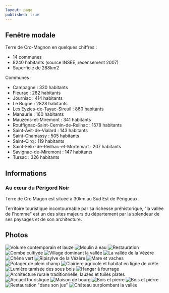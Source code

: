 ```yaml
---
layout: page
published: true
---
```


## Fenêtre modale
Terre de Cro-Magnon en quelques chiffres :
- 14 communes
- 8240 habitants (source INSEE, recensement 2007)
- Superficie de 288km2

Communes :
- Campagne : 330 habitants
- Fleurac : 282 habitants
- Journiac : 414 habitants
- Le Bugue : 2828 habitants
- Les Eyzies-de-Tayac-Sireuil : 860 habitants
- Manaurie : 160 habitants
- Mauzens-et-Miremont : 341 habitants
- Rouffignac-Saint-Cernin-de-Reilhac : 1578 habitants
- Saint-Avit-de-Vialard : 143 habitants
- Saint-Chamassy : 505 habitants
- Saint-Cirq : 119 habitants
- Saint-Félix-de-Reilhac-et-Mortemart : 207 habitants
- Savignac-de-Miremont : 147 habitants
- Tursac : 326 habitants

## Informations
### Au cœur du Périgord Noir
Terre de Cro Magon est située à 30km au Sud Est de Périgueux.

Territoire touristique incontournable par sa richesse préhistorique, "la vallée de l'homme" est un  des sites majeurs du département par la splendeur de ses paysages et de son architecture.

## Photos
![Volume contemporain et lauze](data/images/9/portrait/CROMAGNON_CHEM2.jpg)
![Moulin à eau](data/images/9/portrait/CROMAGNON_CHEM3.jpg)
![Restauration](data/images/9/portrait/CROMAGNON_CHEM4.jpg)
![Combe cultivée](data/images/9/portrait/CROMAGNON_CHEM5.jpg)
![Village dominant la vallée](data/images/9/portrait/CROMAGNON_CHEM8.jpg)
![La vallée de la Vézère](data/images/9/portrait/CRO_MAGNON_croquis.jpg)
![Chêne vert](data/images/9/portrait/CRO_MAGNON_D5_R09.jpg)
![Ripisylve de la Vézère](data/images/9/portrait/CRO_MAGNON_P2_01.jpg)
![Mare et vaches](data/images/9/portrait/CRO_MAGNON_P2_05.jpg)
![Potager de plein champ](data/images/9/portrait/CRO_MAGNON_P2_06.jpg)
![Clairière agricole et habitat en ligne de crête](data/images/9/portrait/CRO_MAGNON_P3_01.jpg)
![Lumière tamisée des sous bois](data/images/9/portrait/CRO_MAGNON_P3_06.jpg)
![Hangar à fourrage](data/images/9/portrait/CRO_MAGNON_P4_06.jpg)
![Architecture rurale traditionnelle, lauzes et tuiles plates](data/images/9/portrait/CRO_MAGNON_P4_07.jpg)
![Accueil touristique](data/images/9/portrait/CRO_MAGNON_P4_08.jpg)
![Maison de bourg](data/images/9/portrait/CRO_MAGNON_P5_01.jpg)
![Bois et pierre](data/images/9/portrait/CRO_MAGNON_P5_02.jpg)
![Bois et pierre](data/images/9/portrait/CRO_MAGNON_P5_05.jpg)
![Restauration "dans son jus"](data/images/9/portrait/CRO_MAGNON_P5_07.jpg)
![Château surplombant la vallée](data/images/9/portrait/CRO_MAGNON_P5_08.jpg)